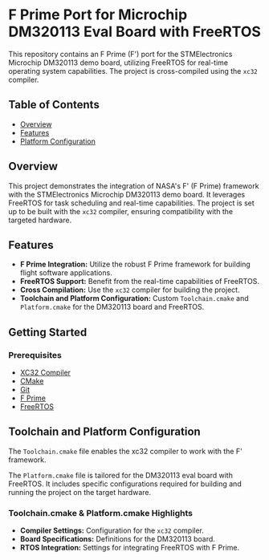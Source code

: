 # F Prime Port for Microchip DM320113 Eval Board with FreeRTOS

This repository contains an F Prime (F') port for the STMElectronics Microchip DM320113 demo board, utilizing FreeRTOS for real-time operating system capabilities. The project is cross-compiled using the `xc32` compiler.

## Table of Contents
- [Overview](#overview)
- [Features](#features)
- [Platform Configuration](#platform-configuration)

## Overview

This project demonstrates the integration of NASA's F' (F Prime) framework with the STMElectronics Microchip DM320113 demo board. It leverages FreeRTOS for task scheduling and real-time capabilities. The project is set up to be built with the `xc32` compiler, ensuring compatibility with the targeted hardware.

## Features

- **F Prime Integration:** Utilize the robust F Prime framework for building flight software applications.
- **FreeRTOS Support:** Benefit from the real-time capabilities of FreeRTOS.
- **Cross Compilation:** Use the `xc32` compiler for building the project.
- **Toolchain and Platform Configuration:** Custom `Toolchain.cmake` and `Platform.cmake` for the DM320113 board and FreeRTOS.

## Getting Started

### Prerequisites

- [XC32 Compiler](https://www.microchip.com/mplab/compilers)
- [CMake](https://cmake.org/)
- [Git](https://git-scm.com/)
- [F Prime](https://nasa.github.io/fprime/)
- [FreeRTOS](https://www.freertos.org/)


## Toolchain and Platform Configuration
The `Toolchain.cmake` file enables the xc32 compiler to work with the F' framework.

The `Platform.cmake` file is tailored for the DM320113 eval board with FreeRTOS. It includes specific configurations required for building and running the project on the target hardware.

### Toolchain.cmake & Platform.cmake Highlights

- **Compiler Settings:** Configuration for the `xc32` compiler.
- **Board Specifications:** Definitions for the DM320113 board.
- **RTOS Integration:** Settings for integrating FreeRTOS with F Prime.
